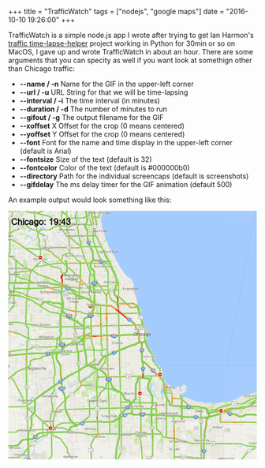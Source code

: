 +++
title = "TrafficWatch"
tags = ["nodejs", "google maps"]
date = "2016-10-10 19:26:00"
+++

TrafficWatch is a simple node.js app I wrote after trying to get Ian Harmon's [traffic time-lapse-helper](https://github.com/ianharmon/traffic-time-lapse-helper) project working in Python for 30min or so on MacOS, I gave up and wrote TrafficWatch in about an hour.  There are some arguments that you can specity as well if you want look at somethign other than Chicago traffic:

* __--name / -n__ Name for the GIF in the upper-left corner
* __--url / -u__ URL String for that we will be time-lapsing
* __--interval / -i__ The time interval (in minutes)
* __--duration / -d__ The number of minutes to run
* __--gifout / -g__ The output filename for the GIF
* __--xoffset__ X Offset for the crop (0 means centered)
* __--yoffset__ Y Offset for the crop (0 means centered)
* __--font__ Font for the name and time display in the upper-left corner (default is Arial)
* __--fontsize__ Size of the text (default is 32)
* __--fontcolor__ Color of the text (default is #000000b0)
* __--directory__ Path for the individual screencaps (default is screenshots)
* __--gifdelay__ The ms delay timer for the GIF animation (default 500)

An example output would look something like this:

![example-gif](/images/chicago-traffic-example.gif)